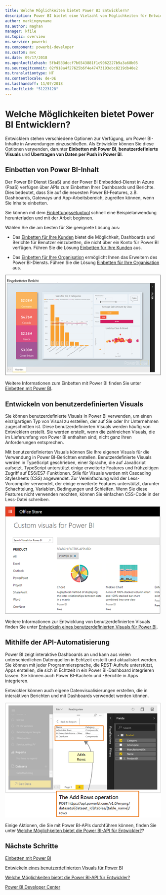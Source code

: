 ```yaml
---
title: Welche Möglichkeiten bietet Power BI Entwicklern?
description: Power BI bietet eine Vielzahl von Möglichkeiten für Entwickler. Dies reicht vom Einbetten bis hin zu benutzerdefinierten Visuals und dem Streamen von Datasets.
author: markingmyname
ms.author: maghan
manager: kfile
ms.topic: overview
ms.service: powerbi
ms.component: powerbi-developer
ms.custom: mvc
ms.date: 09/17/2018
ms.openlocfilehash: 5fb4583dccf7b6543881f1c9062227b9a3a68b05
ms.sourcegitcommit: 02f918a4f27625b6f4e47473193ebc8219db40e2
ms.translationtype: HT
ms.contentlocale: de-DE
ms.lasthandoff: 11/07/2018
ms.locfileid: "51223128"
---
```

# <a name="what-can-developers-do-with-power-bi"></a>Welche Möglichkeiten bietet Power BI Entwicklern?

Entwicklern stehen verschiedene Optionen zur Verfügung, um Power BI-Inhalte in Anwendungen einzuschließen. Als Entwickler können Sie diese Optionen verwenden, darunter **Einbetten mit Power BI**, **benutzerdefinierte Visuals** und **Übertragen von Daten per Push in Power BI**.

## <a name="embedding-power-bi-content"></a>Einbetten von Power BI-Inhalt

Der Power BI-Dienst (SaaS) und der Power BI Embedded-Dienst in Azure (PaaS) verfügen über APIs zum Einbetten Ihrer Dashboards und Berichte. Dies bedeutet, dass Sie auf die neuesten Power BI-Features, z.B. Dashboards, Gateways und App-Arbeitsbereich, zugreifen können, wenn Sie Inhalte einbetten.

Sie können mit dem [Einbettungssetuptool](https://aka.ms/embedsetup) schnell eine Beispielanwendung herunterladen und mit der Arbeit beginnen.

Wählen Sie die am besten für Sie geeignete Lösung aus:

* Das [Einbetten für Ihre Kunden](embedding.md#embedding-for-your-customers) bietet die Möglichkeit, Dashboards und Berichte für Benutzer einzubetten, die nicht über ein Konto für Power BI verfügen. Führen Sie die Lösung [Einbetten für Ihre Kunden](https://aka.ms/embedsetup/AppOwnsData) aus.

* Das [Einbetten für Ihre Organisation](embedding.md#embedding-for-your-organization) ermöglicht Ihnen das Erweitern des Power BI-Diensts. Führen Sie die Lösung [Einbetten für Ihre Organisation](https://aka.ms/embedsetup/UserOwnsData) aus.

![PBIE-Beispiel](media/what-can-you-do/what-can-you-do-02.png)

Weitere Informationen zum Einbetten mit Power BI finden Sie unter [Einbetten mit Power BI](embedding.md).

## <a name="developing-custom-visuals"></a>Entwickeln von benutzerdefinierten Visuals

Sie können benutzerdefinierte Visuals in Power BI verwenden, um einen einzigartigen Typ von Visual zu erstellen, der auf Sie oder Ihr Unternehmen zugeschnitten ist. Diese benutzerdefinierten Visuals werden häufig von Entwicklern erstellt. Sie werden erstellt, wenn die zahlreichen Visuals, die im Lieferumfang von Power BI enthalten sind, nicht ganz Ihren Anforderungen entsprechen.

Mit benutzerdefinierten Visuals können Sie Ihre eigenen Visuals für die Verwendung in Power BI-Berichten erstellen. Benutzerdefinierte Visuals werden in TypeScript geschrieben, einer Sprache, die auf JavaScript aufsetzt. TypeScript unterstützt einige erweiterte Features und frühzeitigen Zugriff auf ES6/ES7-Funktionen. Stile für Visuals werden mit Cascading Stylesheets (CSS) angewendet. Zur Vereinfachung wird der Less-Vorcompiler verwendet, der einige erweiterte Features unterstützt, darunter Schachtelung, Variablen, Bedingungen und Schleifen. Wenn Sie diese Features nicht verwenden möchten, können Sie einfachen CSS-Code in der Less-Datei schreiben.

![CV-Beispiel](media/what-can-you-do/powerbi-custom-visual-store.png)

Weitere Informationen zur Entwicklung von benutzerdefinierten Visuals finden Sie unter [Entwickeln eines benutzerdefinierten Visuals für Power BI](custom-visual-develop-tutorial.md).

## <a name="using-api-automation"></a>Mithilfe der API-Automatisierung

Power BI zeigt interaktive Dashboards an und kann aus vielen unterschiedlichen Datenquellen in Echtzeit erstellt und aktualisiert werden. Sie können mit jeder Programmiersprache, die REST-Aufrufe unterstützt, Apps erstellen, die sich in Echtzeit in ein Power BI-Dashboard integrieren lassen. Sie können auch Power BI-Kacheln und -Berichte in Apps integrieren.

Entwickler können auch eigene Datenvisualisierungen erstellen, die in interaktiven Berichten und mit Dashboards verwendet werden können.

![Beispiel für das Übertragen von Daten per Push](media/what-can-you-do/powerbi-push-data.png)

Einige Aktionen, die Sie mit Power BI-APIs durchführen können, finden Sie unter [Welche Möglichkeiten bietet die Power BI-API für Entwickler?](overview-of-power-bi-rest-api.md)?

## <a name="next-steps"></a>Nächste Schritte

[Einbetten mit Power BI](embedding.md)  

[Entwickeln eines benutzerdefinierten Visuals für Power BI](https://microsoft.github.io/PowerBI-visuals/docs/step-by-step-lab/developing-a-power-bi-custom-visual/)

[Welche Möglichkeiten bietet die Power BI-API für Entwickler?](overview-of-power-bi-rest-api.md)

[Power BI Developer Center](https://powerbi.microsoft.com/developers/)